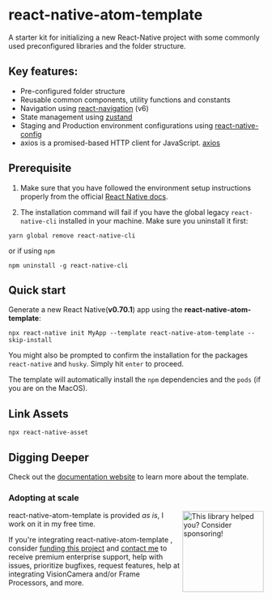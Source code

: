 


# react-native-atom-template

A starter kit for initializing a new React-Native project with some commonly used preconfigured libraries and the folder structure.



## Key features:
- Pre-configured folder structure
- Reusable common components, utility functions and constants
- Navigation using [react-navigation](https://reactnavigation.org/) (v6)
- State management using [zustand](https://www.npmjs.com/package/zustand/)
- Staging and Production environment configurations using [react-native-config](https://github.com/luggit/react-native-config)
- axios is a promised-based HTTP client for JavaScript. [axios](https://axios-http.com/docs/intro)


## Prerequisite
1. Make sure that you have followed the environment setup instructions properly from the official [React Native docs](https://reactnative.dev/docs/environment-setup).

2. The installation command will fail if you have the global legacy `react-native-cli` installed in your machine. Make sure you uninstall it first:

```shell
yarn global remove react-native-cli
```

or if using `npm`

```shell
npm uninstall -g react-native-cli
```

## Quick start

Generate a new React Native(**v0.70.1**) app using the **react-native-atom-template**:

```shell
npx react-native init MyApp --template react-native-atom-template --skip-install
```

You might also be prompted to confirm the installation for the packages `react-native` and `husky`. Simply hit `enter` to proceed.

The template will automatically install the `npm` dependencies and the `pods` (if you are on the MacOS).

## Link Assets

```shell
npx react-native-asset
```
 
## Digging Deeper

Check out the [documentation website](https://github.com/abhi3691/react-native-atom-template/) to learn more about the template.


### Adopting at scale

<a href=" https://github.com/sponsors/abhi3691">
  <img align="right" width="160" alt="This library helped you? Consider sponsoring!" src=".[github/funding-octocat.svg](https://github.com/sponsors/abhi3691/card)">
</a>


react-native-atom-template is provided _as is_, I work on it in my free time.

If you're integrating react-native-atom-template , consider [funding this project]( https://github.com/sponsors/abhi3691) and <a href="mailto:abhinandvk41@gmail.com?subject=Adopting VisionCamera at scale">contact me</a> to receive premium enterprise support, help with issues, prioritize bugfixes, request features, help at integrating VisionCamera and/or Frame Processors, and more.




